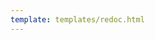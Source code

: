 ```yaml
---
template: templates/redoc.html
---
```


<redoc spec-url='{{base_path}}/catalogs/devportal-api.yaml'></redoc>
<script src="https://cdn.jsdelivr.net/npm/redoc@next/bundles/redoc.standalone.js"> </script>
